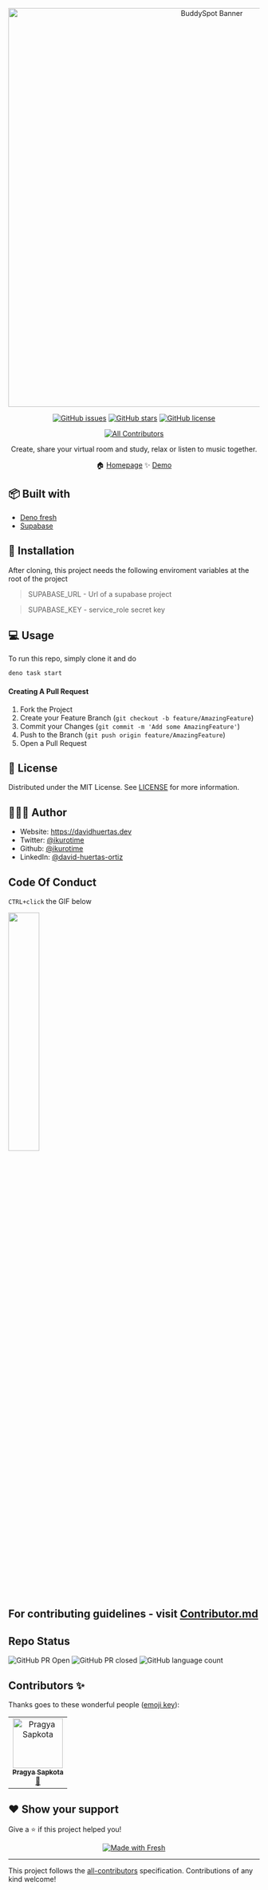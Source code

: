 <p align="center">
  <a href="https://svgl.vercel.app/" target="_blank">
    <img src="https://i.postimg.cc/D0rLt4jQ/Buddy-Spot.png" width="800px" alt="BuddySpot Banner" />
  </a>
</p>

<div align="center">

[![GitHub issues](https://img.shields.io/github/issues/ikurotime/deno-serent)](https://github.com/ikurotime/deno-serent/issues)
[![GitHub stars](https://img.shields.io/github/stars/ikurotime/deno-serent)](https://github.com/ikurotime/deno-serent/stargazers)
[![GitHub license](https://img.shields.io/github/license/ikurotime/deno-serent)](https://github.com/ikurotime/deno-serent/blob/master/LICENSE)
<!-- ALL-CONTRIBUTORS-BADGE:START - Do not remove or modify this section -->
[![All Contributors](https://img.shields.io/badge/all_contributors-1-orange.svg?style=flat-square)](#contributors-)
<!-- ALL-CONTRIBUTORS-BADGE:END -->

<p align="center"> Create, share your virtual room and study, relax or listen to music together.
</p>


 🏠 [Homepage](https://github.com/ikurotime/deno-serent)
✨ [Demo](https://serent.app)
</div>

## 📦 Built with

- [Deno fresh](https://fresh.deno.dev)
- [Supabase](https://supabase.com)

## 🚀 Installation
After cloning, this project needs the following enviroment variables at the root of the project

>SUPABASE_URL - Url of a supabase project

>SUPABASE_KEY - service_role secret key
 
## 💻 Usage
To run this repo, simply clone it and do
```sh
deno task start
```


#### Creating A Pull Request

1. Fork the Project
2. Create your Feature Branch (`git checkout -b feature/AmazingFeature`)
3. Commit your Changes (`git commit -m 'Add some AmazingFeature'`)
4. Push to the Branch (`git push origin feature/AmazingFeature`)
5. Open a Pull Request

## 📃 License

Distributed under the MIT License. See [LICENSE](https://github.com/ikurotime/deno-serent/blob/master/LICENSE) for more information.


## 🙋🏻‍♂️ Author



* Website: https://davidhuertas.dev
* Twitter: [@ikurotime](https://twitter.com/ikurotime) 
* Github: [@ikurotime](https://github.com/ikurotime)
* LinkedIn: [@david-huertas-ortiz](https://linkedin.com/in/david-huertas-ortiz)

## Code Of Conduct

`CTRL+click` the GIF below

<p><a href="https://github.com/ikurotime/buddyspot/blob/master/code_of_conduct.md"><img width=35% src="https://media.giphy.com/media/qHRwTyhWIj4UU/200w_d.gif"></a></p>

## For contributing guidelines - visit [Contributor.md](https://github.com/ikurotime/buddyspot/blob/master/contribute.md)

## Repo Status 

![GitHub PR Open](https://img.shields.io/github/issues-pr/ikurotime/buddyspot?style=for-the-badge&color=aqua)
![GitHub PR closed](https://img.shields.io/github/issues-pr-closed-raw/ikurotime/buddyspot?style=for-the-badge&color=blue)
![GitHub language count](https://img.shields.io/github/languages/count/ikurotime/buddyspot?style=for-the-badge&color=brightgreen)


## Contributors ✨

Thanks goes to these wonderful people ([emoji key](https://allcontributors.org/docs/en/emoji-key)):

<!-- ALL-CONTRIBUTORS-LIST:START - Do not remove or modify this section -->
<!-- prettier-ignore-start -->
<!-- markdownlint-disable -->
<table>
  <tbody>
    <tr>
      <td align="center"><a href="https://medium.com/@pragyasapkota"><img src="https://avatars.githubusercontent.com/u/55945790?v=4?s=100" width="100px;" alt="Pragya Sapkota"/><br /><sub><b>Pragya Sapkota</b></sub></a><br /><a href="https://github.com/ikurotime/buddyspot/commits?author=Pragya2056" title="Documentation">📖</a></td>
    </tr>
  </tbody>
</table>

<!-- markdownlint-restore -->
<!-- prettier-ignore-end -->

<!-- ALL-CONTRIBUTORS-LIST:END -->
## ❤️ Show your support

Give a ⭐️ if this project helped you!

<div align='center'>

[![Made with Fresh](https://fresh.deno.dev/fresh-badge-dark.svg)](https://fresh.deno.dev)
</div>
 
***



This project follows the [all-contributors](https://github.com/all-contributors/all-contributors) specification. Contributions of any kind welcome!
